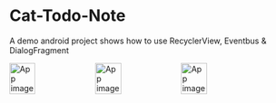 # Cat-Todo-Note
A demo android project shows how to use RecyclerView, Eventbus &amp; DialogFragment


<div style="display:flex;">
<img alt="App image" src="screenshot/src1.jpg" width="30%">
<img alt="App image" src="screenshot/src2.jpg" width="30%">
<img alt="App image" src="screenshot/src3.jpg" width="30%">
</div>
